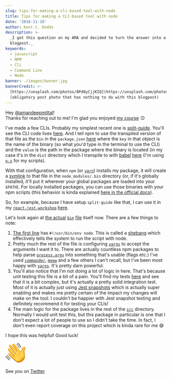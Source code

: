 ```yaml
---
slug: tips-for-making-a-cli-based-tool-with-node
title: Tips for making a CLI-based tool with node
date: '2016-11-18'
author: Kent C. Dodds
description: >-
  _I got this question on my AMA and decided to turn the answer into a formal
  blogpost._
keywords:
  - javascript
  - NPM
  - Cli
  - Command Line
  - Node
banner: ./images/banner.jpg
bannerCredit: >-
  [https://unsplash.com/photos/8Pd8yCjjKIQ](https://unsplash.com/photos/8Pd8yCjjKIQ)
  (obligatory post photo that has nothing to do with this blogpost)
---
```


Hey [@amandeepmittal](https://github.com/amandeepmittal)!  
Thanks for reaching out to me! I'm glad you enjoyed
[my course](http://kcd.im/write-oss) :D

I've made a few CLIs. Probably my simplest recent one is
[split-guide](https://github.com/kentcdodds/split-guide). You'll see the CLI
code lives
[here](https://github.com/kentcdodds/split-guide/blob/fb4b2a2ebc1fb8c3c010c2af1318861b8bb1bb13/src/bin/index.js).
And I tell npm to use the transpiled version of that file as the `bin` in the
`package.json`
[here](https://github.com/kentcdodds/split-guide/blob/fb4b2a2ebc1fb8c3c010c2af1318861b8bb1bb13/package.json#L12-L14)
where the `key` in that object is the name of the binary (so what you'd type in
the terminal to use the CLI) and the `value` is the path in the package where
the binary is located (in my case it's in the `dist` directory which I transpile
to with [babel](http://babeljs.io)
[here](https://github.com/kentcdodds/split-guide/blob/fb4b2a2ebc1fb8c3c010c2af1318861b8bb1bb13/package-scripts.js#L13)
(I'm using [`p-s`](https://github.com/kentcdodds/p-s) for my scripts).

With that configuration, when `npm` (or [`yarn`](https://yarnpkg.com)) installs
my package, it will create a
[symlink](https://en.wikipedia.org/wiki/Symbolic_link) to that file in the
`node_modules/.bin` directory (or, if it's globally installed, it'll put it
wherever your global packages are loaded into your `$PATH`). For locally
installed packages, you can use those binaries with your npm scripts (this
behavior is kinda explained
[here in the official docs](https://docs.npmjs.com/misc/scripts#path)).

So, for example, because I have setup `split-guide` like that, I can use it in
my [`react-jest-workshop`](https://github.com/kentcdodds/react-jest-workshop)
[here](https://github.com/kentcdodds/react-jest-workshop/blob/c43eaa13eb0ca203d7ed2b771b85e61ca5e539b0/package.json#L12).

Let's look again at
[the actual](https://github.com/kentcdodds/split-guide/blob/master/src/bin/index.js)
[`bin`](https://github.com/kentcdodds/split-guide/blob/master/src/bin/index.js)
[file](https://github.com/kentcdodds/split-guide/blob/master/src/bin/index.js)
itself now. There are a few things to note:

1.  [The first line](https://github.com/kentcdodds/split-guide/blob/fb4b2a2ebc1fb8c3c010c2af1318861b8bb1bb13/src/bin/index.js#L1)
    has `#!/usr/bin/env node`. This is called a
    [shebang](https://en.wikipedia.org/wiki/Shebang_%28Unix%29) which
    effectively tells the system to run the script with node.
2.  Pretty much the rest of the file is configuring
    [`yargs`](https://www.npmjs.com/package/yargs) to accept the arguments I
    want it to. There are actually countless npm packages to help parse
    [`process.argv`](https://nodejs.org/docs/latest/api/process.html#process_process_argv)
    into something that's usable (flags etc.) I've used
    [`commander`](https://www.npmjs.com/package/commander),
    [`meow`](https://www.npmjs.com/package/meow) and a few others I can't
    recall, but I've been most happy with
    [`yargs`](https://www.npmjs.com/package/yargs). It's pretty darn powerful.
3.  You'll also notice that I'm not doing a lot of logic in here. That's because
    unit testing this file is a bit of a pain. You'll find my tests
    [here](https://github.com/kentcdodds/split-guide/blob/fb4b2a2ebc1fb8c3c010c2af1318861b8bb1bb13/src/bin/index.test.js)
    and see that it is a bit complex, but it's actually a pretty solid
    integration test. Most of it is actually just using
    [Jest snapshots](https://egghead.io/lessons/javascript-use-jest-s-snapshot-testing-feature?pl=testing-javascript-with-jest-a36c4074)
    which is actually super enabling and makes me pretty certain of the impact
    my changes will make on the tool. I couldn't be happier with Jest snapshot
    testing and definitely recommend it for testing your CLIs!
4.  The main logic for the package lives in the rest of the
    [`src`](https://github.com/kentcdodds/split-guide/tree/fb4b2a2ebc1fb8c3c010c2af1318861b8bb1bb13/src)
    directory. Normally I would unit test this, but this package in particular
    is one that I don't expect a lot of people to use so I didn't take the time.
    In fact, I don't even report coverage on this project which is kinda rare
    for me 😅

I hope this was helpful! Good luck!

![See you on Twitter!](./images/0.png)

See you on [Twitter](https://twitter.com/kentcdodds)
